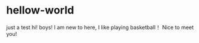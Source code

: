 # hellow-world
just a test
hi! boys!
I am new to here, I like playing basketball！
Nice to meet you!
